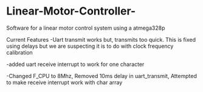 # Linear-Motor-Controller-
Software for a linear motor control system using a atmega328p

Current Features
-Uart transmit works but, transmits too quick. This is fixed using delays but we are suspecting it is to do with clock frequency calibration 

-added uart receive interrupt to work for one character

-Changed F_CPU to 8Mhz, Removed 10ms delay in uart_transmit, Attempted to make receive interrupt work with char array